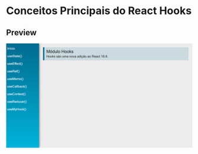 # Conceitos Principais do React Hooks

## Preview

![photo](https://github.com/edulima2412/react-hooks/blob/master/src/images/preview.PNG)
